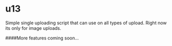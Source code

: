 u13
==========

Simple single uploading script that can use on all types of upload.
Right now its only for image uploads.


####More features coming soon...
